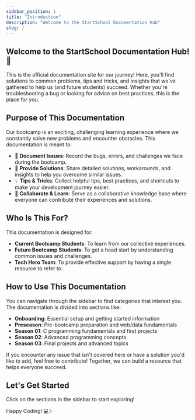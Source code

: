 ```yaml
---
sidebar_position: 1
title: "Introduction"
description: "Welcome to the StartSchool Documentation Hub"
slug: /
---
```


## Welcome to the StartSchool Documentation Hub! 🚀

This is the official documentation site for our journey! Here, you'll find solutions to common problems, tips and tricks, and insights that we've gathered to help us (and future students) succeed. Whether you're troubleshooting a bug or looking for advice on best practices, this is the place for you.

## Purpose of This Documentation

Our bootcamp is an exciting, challenging learning experience where we constantly solve new problems and encounter obstacles. This documentation is meant to:

- 📖 **Document Issues**: Record the bugs, errors, and challenges we face during the bootcamp.
- 🔧 **Provide Solutions**: Share detailed solutions, workarounds, and insights to help you overcome similar issues.
- 💡 **Tips & Tricks**: Collect helpful tips, best practices, and shortcuts to make your development journey easier.
- 🤝 **Collaborate & Learn**: Serve as a collaborative knowledge base where everyone can contribute their experiences and solutions.

## Who Is This For?

This documentation is designed for:

- **Current Bootcamp Students**: To learn from our collective experiences.
- **Future Bootcamp Students**: To get a head start by understanding common issues and challenges.
- **Tech Hero Team**: To provide effective support by having a single resource to refer to.

## How to Use This Documentation

You can navigate through the sidebar to find categories that interest you. The documentation is divided into sections like:

- **Onboarding**: Essential setup and getting started information
- **Preseason**: Pre-bootcamp preparation and web/data fundamentals
- **Season 01**: C programming fundamentals and first projects
- **Season 02**: Advanced programming concepts
- **Season 03**: Final projects and advanced topics

If you encounter any issue that isn't covered here or have a solution you'd like to add, feel free to contribute! Together, we can build a resource that helps everyone succeed.

## Let's Get Started

Click on the sections in the sidebar to start exploring!

Happy Coding! 💻✨
